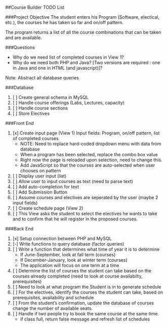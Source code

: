 ##Course Builder TODO List

###Project Objective
The student enters his Program (Software, electical, etc.), the courses he has taken so far and on/off pattern.

The program returns a list of all the course combinations that can be taken and are available.

###Questions

- Why do we need list of completed courses in View 1?
- Why do we need both PHP and Java? [Two versions are required : one in Java and one in HTML (and javascript)]?

Note: Abstract all database queries

###Database

1. [ ] Create general schema in MySQL
2. [ ] Handle course offerings (Labs, Lectures, capacity)
3. [ ] Handle course sections
4. [ ] Store Electives


###Front End

1. [x] Create input page (View 1)
    Input fields: Program, on/off pattern, list of completed courses
    - NOTE: Need to replace hard-coded dropdown menu with data from database
    - When a program has been selected, replace the combo box value
    - Right now the page is reloaded upon selection, need to change this.
    - Add JavaScript so that the courses are auto-selected when user chooses on pattern
2. [ ] Display user input (list)
3. [ ] Allow user to input courses as text (need to parse text)
4. [ ] Add auto-completion for text
5. [ ] Add Submission Button
6. [ ] Assume courses and electives are seperated by the user 
   (maybe 2 input fields)
7. [ ] Create schedule page (View 2)
8. [ ] This View asks the student to select the electives he wants to take and to confirm that he will register in the proposed courses.


###Back End

1. [x] Setup connection between PHP and MySQL
2. [-] Write functions to query database (factor queries)
3. [ ] Write a function that determines what time of year it is to determine
    - If June-September, look at fall term (courses)
    - If December-January, look at winter  term (courses) 
    - The application will focus on one term at a time
4. [ ] Determine the list of courses the student can take based on the courses already completed (need to look at course availabilty, prerequisites)
5. [ ] Need to look at what program the Student is in to generate schedule
6. [ ] For the electives, identify the courses the student can take, based on prerequisites, availability and schedule
7. [ ] From the student’s confirmation, update the database of courses change the number of available seats. 
8. [ ] Handle if two people try to book the same course at the same time.
    - if class full, return false message and refresh list of schedules
